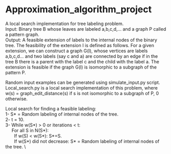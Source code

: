# Approximation_algorithm_project
A local search implementation for tree labeling problem. \
Input: Binary tree B whose leaves are labeled a,b,c,d,... and a graph P called a pattern graph. \
Output: A feasible extension of labels to the internal nodes of the binary tree. The feasibility of the extension l is defined as follows. For a given extension, we can construct a graph G(l), whose vertices are labels a,b,c,d… and two labels (say c and a) are connected by an edge if in the tree B there is a parent with the label c and the child with the label a. The extension is feasible if the graph G(l) is isomorphic to a subgraph of the pattern P.

Random input examples can be generated using simulate_input.py script. \
Local_search.py is a local search implementation of this problem, where w(s) = graph_edit_distance(s) if s is not isomorphic to a subgraph of P, 0 otherwise.

Local search for finding a feasible labeling: \
1- S* = Random labeling of internal nodes of the tree. \
2- t = 10. \
3- While w(S*) > 0 or iterations < t: \
 &nbsp;&nbsp;&nbsp;&nbsp;&nbsp;For all S in N(S*): \
 &nbsp;&nbsp;&nbsp;&nbsp;&nbsp;&nbsp;&nbsp;If w(S) < w(S*): S*=S. \
 &nbsp;&nbsp;&nbsp;&nbsp;&nbsp;&nbsp;&nbsp;If w(S*) did not decrease: S* = Random labeling of internal nodes of the tree. \
